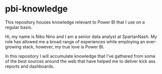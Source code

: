 # pbi-knowledge
This repository houses knowledge relevant to Power BI that I use on a regular basis.

Hi, my name is Niko Nino and I am a senior data analyst at SpartanNash.
My role has allowed me a broad range of experiences while employing an ever-growing stack, however, my true love is Power BI.

In this repository I will accumulate knowledge that I've gathered from some of the best sources around the web that have helped me to deliver kick ass reports and dashboards.
